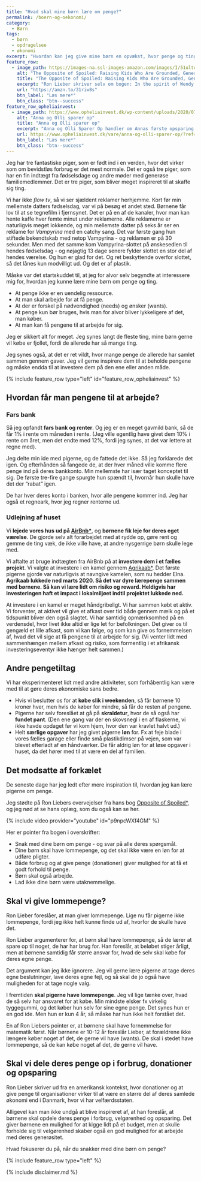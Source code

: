 ```yaml
---
title: "Hvad skal mine børn lære om penge?"
permalink: /boern-og-oekonomi/
category:
  - Børn
tags:
  - børn
  - opdragelsee
  - økonomi
excerpt: "Hvordan kan jeg give mine børn en opvækst, hvor penge og ting giver frihed for dem?"
feature_row:
  - image_path: https://images-na.ssl-images-amazon.com/images/I/51ultoit2OL._SX330_BO1,204,203,200_.jpg
    alt: "The Opposite of Spoiled: Raising Kids Who Are Grounded, Generous, and Smart About Money"
    title: "The Opposite of Spoiled: Raising Kids Who Are Grounded, Generous, and Smart About Money"
    excerpt: "Ron Lieber skriver selv om bogen: In the spirit of Wendy Mogel’s The Blessing of a Skinned Knee and Po Bronson and Ashley Merryman’s Nurture Shock, New York Times “Your Money” columnist Ron Lieber delivers a taboo-shattering manifesto that explains how talking openly to children about money can help parents raise modest, patient, grounded young adults who are financially wise beyond their years."
    url: "https://amzn.to/31riw8s"
    btn_label: "Læs mere*"
    btn_class: "btn--success"
feature_row_opheliainvest:
  - image_path: https://www.opheliainvest.dk/wp-content/uploads/2020/07/Anna-og-Olli-sparer-op.jpg
    alt: "Anna og Olli sparer op"
    title: "Anna og Olli sparer op"
    excerpt: "Anna og Olli Sparer Op handler om Annas første opsparing. Anna er på besøg hos sin mormor og morfar, hvor hun har sin første sparegris Olli. Hos mormor og morfar leger Anna med Olli. Anna giver sparegrisen mad. Maden er penge. Det er det sparegrisen spiser. Når der ikke kan være flere mønter i sparegrisen, kan Anna købe noget, som hun ønsker sig med mormor."
    url: https://www.opheliainvest.dk/vare/anna-og-olli-sparer-op/?ref=507
    btn_label: "Læs mere*"
    btn_class: "btn--success"
---
```


Jeg har tre fantastiske piger, som er født ind i en verden, hvor det virker som om bevidstløs forbrug er det mest normale. Det er også tre piger, som har en fin indtægt fra fødselsdage og andre møder med generøse familiemedlemmer. Det er tre piger, som bliver meget inspireret til at skaffe sig ting.

Vi har ikke _flow tv_, så vi ser sjældent reklamer herhjemme. Kort før min mellemste datters fødselsdag, var vi på besøg et andet sted. Børnene får lov til at se tegnefilm i fjernsynet. Det er på en af de kanaler, hvor man kan hente kaffe hver femte minut under reklamerne. Alle reklamerne er naturligvis meget lokkende, og min mellemste datter på seks år ser en reklame for _Vampyrina_ med en catchy sang. Det var første gang hun stiftede bekendtskab med netop Vampyrina - og reklamen er på 30 sekunder. Men med det samme kom Vampyrina-slottet på ønskesedlen til hendes fødselsdag - og nøjagtig 13 dage senere fylder slottet en stor del af hendes værelse. Og hun er glad for det. Og ret beskyttende overfor slottet, så det lånes kun modvilligt ud. Og det er af plastik. 

Måske var det startskuddet til, at jeg for alvor selv begyndte at interessere mig for, hvordan jeg kunne lære mine børn om penge og ting.  

- At penge ikke er en uendelig ressource.
- At man skal arbejde for at få penge.
- At der er forskel på nødvendighed (needs) og ønsker (wants).
- At penge kun bør bruges, hvis man for alvor bliver lykkeligere af det, man køber.
- At man kan få pengene til at arbejde for sig.

Jeg er sikkert alt for meget. Jeg synes langt de fleste ting, mine børn gerne vil købe er fjollet, fordi de allerede har så mange ting. 

Jeg synes også, at det er ret vildt, hvor mange penge de allerede har samlet sammen gennem gaver. Jeg vil gerne inspirere dem til at beholde pengene og måske endda til at investere dem på den ene eller anden måde.

{% include feature_row type="left" id="feature_row_opheliainvest" %}

## Hvordan får man pengene til at arbejde?

### Fars bank

Så jeg opfandt **fars bank og renter**. Og jeg er en meget gavmild bank, så de får 1% i rente om måneden i rente. (Jeg ville egentlig have givet dem 10% i rente om året, men det endte med 12%, fordi jeg synes, at det var lettere at regne med).

Jeg delte min ide med pigerne, og de fattede det ikke. Så jeg forklarede det igen. Og efterhånden så fangede de, at der hver måned ville komme flere penge ind på deres bankkonto. Min mellemste har især taget konceptet til sig. De første tre-fire gange spurgte hun spændt til, hvornår hun skulle have det der “rabat” igen.

De har hver deres konto i banken, hvor alle pengene kommer ind. Jeg har også et regneark, hvor jeg regner renterne ud.

### Udlejning af huset

Vi **lejede vores hus ud på [AirBnb\*](/go/airbnb/)**, og **børnene fik leje for deres eget værelse**. De gjorde selv alt forarbejdet med at rydde op, gøre rent og gemme de ting væk, de ikke ville have, at andre nysgerrige børn skulle lege med.

Vi aftalte at bruge indtægten fra AirBnb på at **investere dem i et fælles projekt**. Vi valgte at investere i en kamel gennem [Agrikaab\*](/go/agrikaab/). Det første pigerne gjorde var naturligvis at navngive kamelen, som nu hedder Elna. **Agrikaab lukkede ned marts 2020. Så det var dyre lærepenge sammen med børnene. Så kan vi lære lidt om risiko og reward. Heldigvis har investeringen haft et impact i lokalmiljøet indtil projektet lukkede ned.**

At investere i en kamel er meget håndgribeligt. Vi har sammen købt et aktiv. Vi forventer, at aktivet vil give et afkast over tid både gennem mælk og på et tidspunkt bliver den også slagtet. Vi har samtidig opmærksomhed på en verdensdel, hvor livet ikke altid er lige let for befolkningen. Det giver os til gengæld et lille afkast, som vi kan følge, og som kan give os fornemmelsen af, hvad det vil sige at få pengene til at arbejde for sig. (Vi venter lidt med sammenhængen mellem afkast og risiko, som formentlig i et afrikansk investeringseventyr ikke hænger helt sammen.)

## Andre pengetiltag

Vi har eksperimenteret lidt med andre aktiviteter, som forhåbentlig kan være med til at gøre deres økonomiske sans bedre.

- Hvis vi beslutter os for at **købe slik i weekenden**, så får børnene 10 kroner hver, men hvis de køber for mindre, så får de resten af pengene.
- Pigerne har selv foreslået at gå på **skraldetur**, hvor de så også har **fundet pant**. (Den ene gang var der en skovsnegl i en af flaskerne, vi ikke havde opdaget før vi kom hjem, hvor den var kravlet halvt ud.)
- Helt **særlige opgaver** har jeg givet pigerne **løn** for. Fx at feje blade i vores fælles garage eller finde små plastikdimser på vejen, som var blevet efterladt af en håndværker. De får aldrig løn for at løse opgaver i huset, da det hører med til at være en del af familien.

## Det modsatte af forkælet

De seneste dage har jeg ledt efter mere inspiration til, hvordan jeg kan lære pigerne om penge.

Jeg stødte på Ron Liebers overvejelser fra hans bog [Opposite of Spoiled\*](https://amzn.to/31riw8s), og jeg nød at se hans oplæg, som du også kan se her. 

{% include video provider="youtube" id="p9npcWXf4GM" %}

Her er pointer fra bogen i overskrifter:

- Snak med dine børn om penge - og svar på alle deres spørgsmål.
- Dine børn skal have lommepenge, og det skal ikke være en løn for at udføre pligter.
- Både forbrug og at give penge (donationer) giver mulighed for at få et godt forhold til penge.
- Børn skal også arbejde.
- Lad ikke dine børn være utaknemmelige.

## Skal vi give lommepenge?

Ron Lieber foreslåer, at man giver lommepenge. Lige nu får pigerne ikke lommepenge, fordi jeg ikke helt kunne finde ud af, hvorfor de skulle have det. 

Ron Lieber argumenterer for, at børn skal have lommepenge, så de lærer at spare op til noget, de har har brug for. Han foreslår, at beløbet stiger årligt, men at børnene samtidig får større ansvar for, hvad de selv skal købe for deres egne penge.

Det argument kan jeg ikke ignorere. Jeg vil gerne lære pigerne at tage deres egne beslutninger, lave deres egne fejl, og så skal de jo også have muligheden for at tage nogle valg.

I fremtiden **skal pigerne have lommepenge**. Jeg vil lige tænke over, hvad de så selv har ansvaret for at købe. Min mindste elsker fx virkelig tyggegummi, og det køber hun selv for sine egne penge. Det synes hun er en god ide. Men hun er kun 4 år, så måske har hun ikke helt forstået det.

En af Ron Liebers pointer er, at børnene skal have fornemmelse for matematik først. Når børnene er 10-12 år foreslår Lieber, at forældrene ikke længere køber noget af det, de gerne vil have (wants). De skal i stedet have lommepenge, så de kan købe noget af det, de gerne vil have.

## Skal vi dele deres penge op i forbrug, donationer og opsparing

Ron Lieber skriver ud fra en amerikansk kontekst, hvor donationer og at give penge til organisationer virker til at være en større del af deres samlede økonomi end i Danmark, hvor vi har velfærdsstaten.

Alligevel kan man ikke undgå at blive inspireret af, at han foreslår, at børnene skal opdele deres penge i forbrug, velgørenhed og opsparing. Det giver børnene en mulighed for at kigge lidt på et budget, men at skulle forholde sig til velgørenhed skaber også en god mulighed for at arbejde med deres generøsitet.

Hvad fokuserer du på, når du snakker med dine børn om penge?

{% include feature_row type="left" %}

{% include disclaimer.md %}

